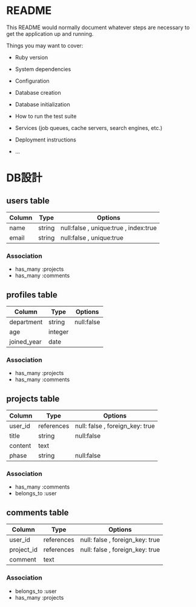 # README

This README would normally document whatever steps are necessary to get the
application up and running.

Things you may want to cover:

* Ruby version

* System dependencies

* Configuration

* Database creation

* Database initialization

* How to run the test suite

* Services (job queues, cache servers, search engines, etc.)

* Deployment instructions

* ...

# DB設計

## users table

|Column|Type|Options|
|------|----|-------|
|name|string|null:false , unique:true , index:true|
|email|string|null:false , unique:true|

### Association
- has_many :projects
- has_many :comments

## profiles table

|Column|Type|Options|
|------|----|-------|
|department|string|null:false|
|age|integer||
|joined_year|date||

### Association
- has_many :projects
- has_many :comments


## projects table

|Column|Type|Options|
|------|----|-------|
|user_id|references|null: false , foreign_key: true|
|title|string|null:false|
|content|text||
|phase|string|null:false|

### Association
- has_many :comments
- belongs_to :user


## comments table

|Column|Type|Options|
|------|----|-------|
|user_id|references|null: false , foreign_key: true|
|project_id|references|null: false , foreign_key: true|
|comment|text||

### Association
- belongs_to :user
- has_many :projects
